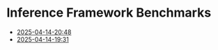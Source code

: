 # Inference Framework Benchmarks

- [2025-04-14-20:48](./2025-04-14-20:48)
- [2025-04-14-19:31](./2025-04-14-19:31)
